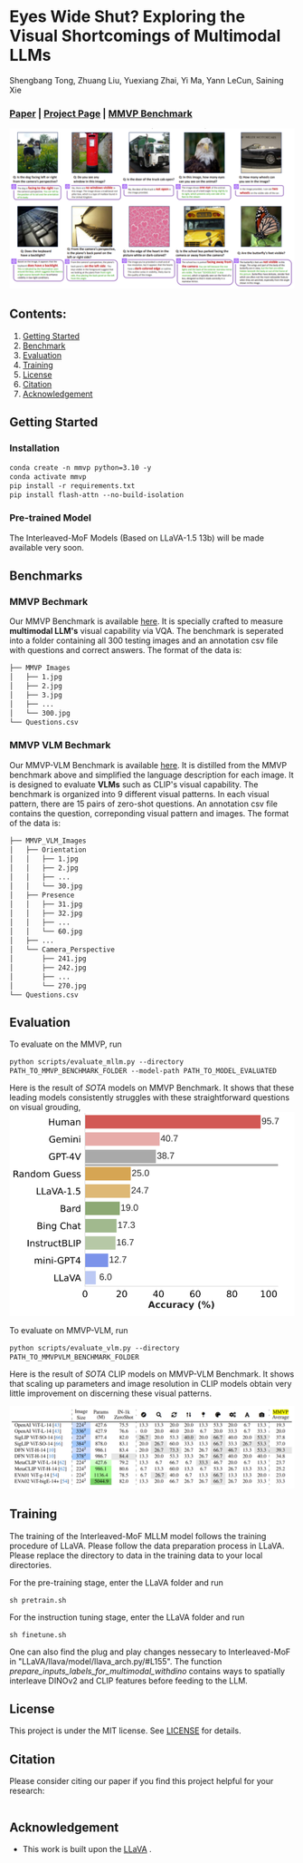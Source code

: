 # Eyes Wide Shut? Exploring the Visual Shortcomings of Multimodal LLMs

Shengbang Tong, Zhuang Liu, Yuexiang Zhai, Yi Ma, Yann LeCun, Saining Xie

### [Paper]() | [Project Page](https://tsb0601.github.io/mmvp_blog/) | [MMVP Benchmark](https://huggingface.co/MMVP)


![Teaser](imgs/teaser.png)


## Contents:
1. [Getting Started](#start)
2. [Benchmark](#benchmarks)
3. [Evaluation](#evaluation)
4. [Training](#training)
5. [License](#license)
6. [Citation](#citation)
7. [Acknowledgement](#acknowledgement)

## Getting Started <a name="start"></a>

### Installation
```
conda create -n mmvp python=3.10 -y
conda activate mmvp
pip install -r requirements.txt
pip install flash-attn --no-build-isolation
```

### Pre-trained Model

The Interleaved-MoF Models (Based on LLaVA-1.5 13b) will be made available very soon.


## Benchmarks <a name="benchmark"></a>

### MMVP Bechmark
Our MMVP Benchmark is available [here](https://huggingface.co/datasets/MMVP/MMVP). It is specially crafted to measure **multimodal LLM's** visual capability via VQA. 
The benchmark is seperated into a folder containing all 300 testing images and an annotation csv file with questions and correct answers. The format of the data is:
```
├── MMVP Images
│   ├── 1.jpg
│   ├── 2.jpg
│   ├── 3.jpg
│   ├── ...
│   └── 300.jpg
└── Questions.csv
```

### MMVP VLM Bechmark
Our MMVP-VLM Benchmark is available [here](https://huggingface.co/datasets/MMVP/MMVP_VLM). It is distilled from the MMVP benchmark above and simplified the language description for each image. It is designed to evaluate **VLMs** such as CLIP's visual capability. The benchmark is organized into 9 different visual patterns. In each visual pattern, there are 15 pairs of zero-shot questions. An annotation csv file contains the question, correponding visual pattern and images. 
The format of the data is:

```
├── MMVP_VLM_Images
│   ├── Orientation
│   │   ├── 1.jpg
│   │   ├── 2.jpg
│   │   ├── ...
│   │   └── 30.jpg
│   ├── Presence
│   │   ├── 31.jpg
│   │   ├── 32.jpg
│   │   ├── ...
│   │   └── 60.jpg
│   ├── ...
│   └── Camera_Perspective
│       ├── 241.jpg
│       ├── 242.jpg
│       ├── ...
│       └── 270.jpg
└── Questions.csv
```

## Evaluation <a name="evaluation"></a>

To evaluate on the MMVP, run 
```
python scripts/evaluate_mllm.py --directory PATH_TO_MMVP_BENCHMARK_FOLDER --model-path PATH_TO_MODEL_EVALUATED
```
Here is the result of *SOTA* models on MMVP Benchmark. It shows that these leading models consistently struggles with these straightforward questions on visual grouding, 
![MMVP](imgs/mllm_results.png)


To evaluate on MMVP-VLM, run
```
python scripts/evaluate_vlm.py --directory PATH_TO_MMVPVLM_BENCHMARK_FOLDER
```
Here is the result of *SOTA* CLIP models on MMVP-VLM Benchmark. It shows that scaling up parameters and image resolution in CLIP models obtain very little improvement on discerning these visual patterns.

![MMVPVLM](imgs/vlm_results.png)

## Training <a name="training"></a>

The training of the Interleaved-MoF MLLM model follows the training procedure of LLaVA. Please follow the data preparation process in LLaVA. Please replace the directory to data in the training data to your local directories. 


For the pre-training stage, enter the LLaVA folder and run
```
sh pretrain.sh
```

For the instruction tuning stage, enter the LLaVA folder and run
```
sh finetune.sh
```

One can also find the plug and play changes nessecary to Interleaved-MoF in "LLaVA/llava/model/llava_arch.py/#L155". The function *prepare_inputs_labels_for_multimodal_withdino* contains ways to spatially interleave DINOv2 and CLIP features before feeding to the LLM. 


## License <a name="license"></a>

This project is under the MIT license. See [LICENSE](LICENSE) for details.

## Citation <a name="citation"></a>
Please consider citing our paper if you find this project helpful for your research:

```bibtex

```

## Acknowledgement <a name="acknowledgement"></a>
-  This work is built upon the [LLaVA](https://github.com/haotian-liu/LLaVA) . 
